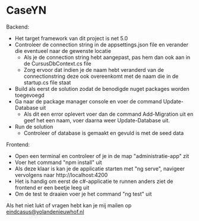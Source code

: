 # CaseYN

Backend:
  - Het target framework van dit project is net 5.0
  - Controleer de connection string in de appsettings.json file en verander die eventueel naar de gewenste locatie 
    - Als je de connection string hebt aangepast, pas hem dan ook aan in de CursusDbContext.cs file
    - Zorg ervoor dat indien je de naam hebt veranderd van de connectionstring deze ook overeenkomt met de naam die in de startup.cs file staat 
  - Build als eerst de solution zodat de benodigde nuget packages worden toegevoegd
  - Ga naar de package manager console en voer de command Update-Database uit
    - Als dit een error oplevert voer dan de command Add-Migration uit en geef het een naam, voer daarna weer Update-Database uit. 
  - Run de solution 
    - Controleer of database is gemaakt en gevuld is met de seed data
  
Frontend:
 - Open een terminal en controleer of je in de map "administratie-app" zit
 - Voer het command "npm install" uit
 - Als deze klaar is kan je de applicatie starten met "ng serve", navigeer vervolgens naar http://localhost:4200 
  - Het is handig om eerst de c#-applicatie te runnen anders ziet de frontend er een beetje leeg uit
 - Om de test te draaien voer je het command "ng test" uit

Als het niet lukt of vragen hebt kan je mij mailen op eindcasus@yolandenieuwhof.nl

